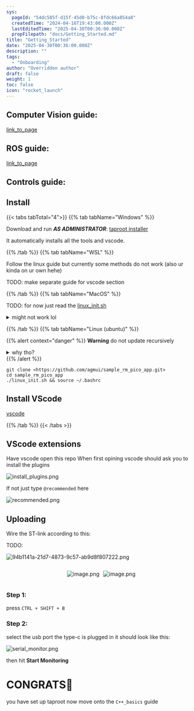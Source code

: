 ```yaml
---
sys:
  pageId: "54dc585f-d15f-45d0-b75c-8fdc66a854a8"
  createdTime: "2024-04-16T19:43:00.000Z"
  lastEditedTime: "2025-04-30T00:36:00.000Z"
  propFilepath: "docs/Getting_Started.md"
title: "Getting_Started"
date: "2025-04-30T00:36:00.000Z"
description: ""
tags:
  - "Onboarding"
author: "Overridden author"
draft: false
weight: 1
toc: false
icon: "rocket_launch"
---
```


## Computer Vision guide:

[link_to_page](86d45bc0-388b-4d26-8848-44f255f73d0e)

## ROS guide:

[link_to_page](3c76c1de-ec8f-46d6-8b0a-294005edc2d5)

## Controls guide:

## Install

{{< tabs tabTotal="4">}}
{{% tab tabName="Windows" %}}

Download and run _**AS ADMINISTRATOR**_: [taproot installer](https://github.com/Thornbots/TeachingFreshies/releases/tag/1.0)

It automatically installs all the tools and vscode.

{{% /tab %}}
{{% tab tabName="WSL" %}}

Follow the linux guide but currently some methods do not work (also ur kinda on ur own hehe)

TODO: make separate guide for vscode section

{{% /tab %}}
{{% tab tabName="MacOS" %}}

TODO: for now just read the [linux_init.sh](https://github.com/agmui/sample_rm_pico_app/blob/main/linux_init.sh)

<details>
<summary>might not work lol</summary>

`brew install libusb pkg-config`

Next install: [vscode](https://code.visualstudio.com/Download)

</details>

{{% /tab %}}
{{% tab tabName="Linux (ubuntu)" %}}

{{% alert context="danger" %}}
**Warning** do not update recursively
<details>
<summary>why tho?</summary>
There are some submodules that may go on for a while (like tinyusb) and I highly
recommend you don't need to get them.
If you want to see what submodules I update just look in `linux_init.sh`
</details>
{{% /alert %}}

```shell
git clone <https://github.com/agmui/sample_rm_pico_app.git>
cd sample_rm_pico_app
./linux_init.sh && source ~/.bashrc
```

## Install VScode

[vscode](https://code.visualstudio.com/Download)

{{% /tab %}}
{{< /tabs >}}

## VScode extensions

Have vscode open this repo
When first opining vscode should ask you to install the plugins

![install_plugins.png](https://prod-files-secure.s3.us-west-2.amazonaws.com/d518164a-d88e-44d1-a4ee-3adb3bd8bce0/89bd30f0-1825-4e77-867b-0a41ce370880/install_plugins.png?X-Amz-Algorithm=AWS4-HMAC-SHA256&X-Amz-Content-Sha256=UNSIGNED-PAYLOAD&X-Amz-Credential=ASIAZI2LB4662JQWJEAE%2F20250607%2Fus-west-2%2Fs3%2Faws4_request&X-Amz-Date=20250607T230830Z&X-Amz-Expires=3600&X-Amz-Security-Token=IQoJb3JpZ2luX2VjEKX%2F%2F%2F%2F%2F%2F%2F%2F%2F%2FwEaCXVzLXdlc3QtMiJHMEUCIC6PbIjY88a1B0XQw3rSXmfOeCLrpTg7g5oQMU2Q72lQAiEA%2FZVBZRmIAdq2jrttzVoT3AYD1l6B30cVdlH9pNpsRu4q%2FwMIfhAAGgw2Mzc0MjMxODM4MDUiDEte0aJdSXiINfzKGCrcA9qFyAvdNglu4kDyO7YcquSzHJaWxjYamqpoMh6EmfzCBo1hR8dfTbM26zkaAjtxs4i1vUJkdZ2SutR%2FkUBQ%2FtPOVltICYU5d%2FcbbekKjAApq3Km4%2BVAFAyJzJT14iPwa5yG55czU1kXgetUQtgcoMU8vPigBCu3h9sx0NQ3HyxpHC0JBWavpY%2BPJ6LYmWNxrY7IN5LlXWdnU5SlEdHvy5s3wr4UwEeYftDvo57mOIiqXAe%2BHpvbhY%2FxrB33%2BNX3mZiGHm4inD5neVzIydqvXacXm7cuWisYmmyrjF%2BAt0PIi1%2BRX9hvtn5bV3qNGWkgV%2BFALbsqVseDVSnpTaUNq1oP3QqLDFa7F8P%2Fz8gZZiUwE4VWOkEvzzGQxD8kjtoX5gL9fOO62S7sAx3UJzoqFbSvOweYBnFedIt5Ja4mp15tDNHNj08%2FzRP49Xc6TMio7a2Z0ByqLgyb%2BLIab0U81FzTE8GrcszNYr2CNLHPOfu7CcMJa4rd1tbLOhyVN8yrN%2BcxYU0IoSmQXDiv2addJqAVTdPS8tbtLMFI1UFZ5R2050FHNXH8yosYiGzzG50iV%2BiN7qPKR%2B9G0a5u9bs1%2BSLWlci1dL3kMizhNzpXQOwidHszn6ISz4zbZsXTMJjTksIGOqUB%2Fr8mbUlZiqVxfNiREbonPEu67YrW%2BZhFE5xeNv9LDlxgu1dOv6ObYtnQDp57iO7wnnecxOKxj3kV2Y3qwMw5qHSMtjFroPGEPJL7SQmfKKtuhnZAfDhSJJky03X8J4XfAAzH4zN8JLoVpNDbKsFprdfGSaGoJS8QSw%2BS4ICodnlN64NyyYb9OQB5NJjcUsF7MKuIvyp8QYbQ3%2FBwrFZB73jBtKxO&X-Amz-Signature=481b68b304a2cc1cf5b6f993d2b9077b43acd01a31de5fa7c463b0444b17599e&X-Amz-SignedHeaders=host&x-id=GetObject)

If not just type `@recommended` here  

![recommended.png](https://prod-files-secure.s3.us-west-2.amazonaws.com/d518164a-d88e-44d1-a4ee-3adb3bd8bce0/61e661e9-5d85-4dfc-be0d-8d2097a5e793/recommended.png?X-Amz-Algorithm=AWS4-HMAC-SHA256&X-Amz-Content-Sha256=UNSIGNED-PAYLOAD&X-Amz-Credential=ASIAZI2LB4662JQWJEAE%2F20250607%2Fus-west-2%2Fs3%2Faws4_request&X-Amz-Date=20250607T230830Z&X-Amz-Expires=3600&X-Amz-Security-Token=IQoJb3JpZ2luX2VjEKX%2F%2F%2F%2F%2F%2F%2F%2F%2F%2FwEaCXVzLXdlc3QtMiJHMEUCIC6PbIjY88a1B0XQw3rSXmfOeCLrpTg7g5oQMU2Q72lQAiEA%2FZVBZRmIAdq2jrttzVoT3AYD1l6B30cVdlH9pNpsRu4q%2FwMIfhAAGgw2Mzc0MjMxODM4MDUiDEte0aJdSXiINfzKGCrcA9qFyAvdNglu4kDyO7YcquSzHJaWxjYamqpoMh6EmfzCBo1hR8dfTbM26zkaAjtxs4i1vUJkdZ2SutR%2FkUBQ%2FtPOVltICYU5d%2FcbbekKjAApq3Km4%2BVAFAyJzJT14iPwa5yG55czU1kXgetUQtgcoMU8vPigBCu3h9sx0NQ3HyxpHC0JBWavpY%2BPJ6LYmWNxrY7IN5LlXWdnU5SlEdHvy5s3wr4UwEeYftDvo57mOIiqXAe%2BHpvbhY%2FxrB33%2BNX3mZiGHm4inD5neVzIydqvXacXm7cuWisYmmyrjF%2BAt0PIi1%2BRX9hvtn5bV3qNGWkgV%2BFALbsqVseDVSnpTaUNq1oP3QqLDFa7F8P%2Fz8gZZiUwE4VWOkEvzzGQxD8kjtoX5gL9fOO62S7sAx3UJzoqFbSvOweYBnFedIt5Ja4mp15tDNHNj08%2FzRP49Xc6TMio7a2Z0ByqLgyb%2BLIab0U81FzTE8GrcszNYr2CNLHPOfu7CcMJa4rd1tbLOhyVN8yrN%2BcxYU0IoSmQXDiv2addJqAVTdPS8tbtLMFI1UFZ5R2050FHNXH8yosYiGzzG50iV%2BiN7qPKR%2B9G0a5u9bs1%2BSLWlci1dL3kMizhNzpXQOwidHszn6ISz4zbZsXTMJjTksIGOqUB%2Fr8mbUlZiqVxfNiREbonPEu67YrW%2BZhFE5xeNv9LDlxgu1dOv6ObYtnQDp57iO7wnnecxOKxj3kV2Y3qwMw5qHSMtjFroPGEPJL7SQmfKKtuhnZAfDhSJJky03X8J4XfAAzH4zN8JLoVpNDbKsFprdfGSaGoJS8QSw%2BS4ICodnlN64NyyYb9OQB5NJjcUsF7MKuIvyp8QYbQ3%2FBwrFZB73jBtKxO&X-Amz-Signature=1bb7e0a894d9c464ce7fddced080f6768cbb31c208c3defccda8a3922887f8b7&X-Amz-SignedHeaders=host&x-id=GetObject)

## Uploading

Wire the ST-link according to this:

TODO:

![94b1141a-21d7-4873-9c57-ab9d8f807222.png](https://prod-files-secure.s3.us-west-2.amazonaws.com/d518164a-d88e-44d1-a4ee-3adb3bd8bce0/e5fad17d-ab82-4300-9f4c-505ab4b1202c/94b1141a-21d7-4873-9c57-ab9d8f807222.png?X-Amz-Algorithm=AWS4-HMAC-SHA256&X-Amz-Content-Sha256=UNSIGNED-PAYLOAD&X-Amz-Credential=ASIAZI2LB4662JQWJEAE%2F20250607%2Fus-west-2%2Fs3%2Faws4_request&X-Amz-Date=20250607T230830Z&X-Amz-Expires=3600&X-Amz-Security-Token=IQoJb3JpZ2luX2VjEKX%2F%2F%2F%2F%2F%2F%2F%2F%2F%2FwEaCXVzLXdlc3QtMiJHMEUCIC6PbIjY88a1B0XQw3rSXmfOeCLrpTg7g5oQMU2Q72lQAiEA%2FZVBZRmIAdq2jrttzVoT3AYD1l6B30cVdlH9pNpsRu4q%2FwMIfhAAGgw2Mzc0MjMxODM4MDUiDEte0aJdSXiINfzKGCrcA9qFyAvdNglu4kDyO7YcquSzHJaWxjYamqpoMh6EmfzCBo1hR8dfTbM26zkaAjtxs4i1vUJkdZ2SutR%2FkUBQ%2FtPOVltICYU5d%2FcbbekKjAApq3Km4%2BVAFAyJzJT14iPwa5yG55czU1kXgetUQtgcoMU8vPigBCu3h9sx0NQ3HyxpHC0JBWavpY%2BPJ6LYmWNxrY7IN5LlXWdnU5SlEdHvy5s3wr4UwEeYftDvo57mOIiqXAe%2BHpvbhY%2FxrB33%2BNX3mZiGHm4inD5neVzIydqvXacXm7cuWisYmmyrjF%2BAt0PIi1%2BRX9hvtn5bV3qNGWkgV%2BFALbsqVseDVSnpTaUNq1oP3QqLDFa7F8P%2Fz8gZZiUwE4VWOkEvzzGQxD8kjtoX5gL9fOO62S7sAx3UJzoqFbSvOweYBnFedIt5Ja4mp15tDNHNj08%2FzRP49Xc6TMio7a2Z0ByqLgyb%2BLIab0U81FzTE8GrcszNYr2CNLHPOfu7CcMJa4rd1tbLOhyVN8yrN%2BcxYU0IoSmQXDiv2addJqAVTdPS8tbtLMFI1UFZ5R2050FHNXH8yosYiGzzG50iV%2BiN7qPKR%2B9G0a5u9bs1%2BSLWlci1dL3kMizhNzpXQOwidHszn6ISz4zbZsXTMJjTksIGOqUB%2Fr8mbUlZiqVxfNiREbonPEu67YrW%2BZhFE5xeNv9LDlxgu1dOv6ObYtnQDp57iO7wnnecxOKxj3kV2Y3qwMw5qHSMtjFroPGEPJL7SQmfKKtuhnZAfDhSJJky03X8J4XfAAzH4zN8JLoVpNDbKsFprdfGSaGoJS8QSw%2BS4ICodnlN64NyyYb9OQB5NJjcUsF7MKuIvyp8QYbQ3%2FBwrFZB73jBtKxO&X-Amz-Signature=5e28efbe98d8a7a96bd1647e8e395a0932b4a8ea4f064d82c4709677d2bdca35&X-Amz-SignedHeaders=host&x-id=GetObject)

<div style="display: flex;flex-direction: row; column-gap:10px; max-width: 630px;justify-content: center;">
<div>

![image.png](https://prod-files-secure.s3.us-west-2.amazonaws.com/d518164a-d88e-44d1-a4ee-3adb3bd8bce0/210ecb78-1116-4d7b-b9b7-2292f66fa2c2/image.png?X-Amz-Algorithm=AWS4-HMAC-SHA256&X-Amz-Content-Sha256=UNSIGNED-PAYLOAD&X-Amz-Credential=ASIAZI2LB4663JBK3TUA%2F20250607%2Fus-west-2%2Fs3%2Faws4_request&X-Amz-Date=20250607T230836Z&X-Amz-Expires=3600&X-Amz-Security-Token=IQoJb3JpZ2luX2VjEKX%2F%2F%2F%2F%2F%2F%2F%2F%2F%2FwEaCXVzLXdlc3QtMiJHMEUCIFOghcHg2umMLavuzjF4HBuQj0WkLaYAAaDmGT4GQM4vAiEA2%2B%2BgvUe1%2FNd0QEMbG2sItR6MZAEtkvRC0jCAyfPh5AQq%2FwMIfhAAGgw2Mzc0MjMxODM4MDUiDAPE9aU7bMJo7WIKKCrcA3uT7UhYRSJH6ELXQiFHAdTyx0igvY7sLCzE6VcFk6%2BxRM1XeENjBfUPZm7yEOUWmVKt0KkL0Dm8quZ6s3c5EzUyB2wXG4lhgmQAxbIxeM658JHn3tZUyKcB0l1p0%2FOhR%2FzHlxB6xJ1cEtinrfMmUlpU5EUf%2FZEWs31zog5upyI69%2F6c5Dxr1P%2BKQ%2F%2FCblHrjNu960PJ8v7lSF%2BkGCb6sztTcaCuY2xw2XVBxQv2oYlzEIPF8mIx%2Fp3F1yvUDOZFPCEZ1JuUcXcl9PtClZ5KlRaXD3R9ZhWqgZLSWX4MG1BqigPg3f1DU1bCV2b9zgUY93DdLQnQqfwlsi7iC7NynRG60zkiEjLYu8zw3%2BvC8KnaVS0HzZg1E9ypgB7JnAsu5El3cbjpsry81kolcleLQSPrIeaWYkjmlTJDCnSnSIeCWjHz25IeuV2pnqNzPZKY2h0PDVviDjqPa4F3OuTYR6G8beRzZHZfWLLAqiPi4q1uwPX1yV%2BhFnQHmDGaFG%2FWZCa7%2Bm6WCct5rMakRifKqQmho0ma83hAfjTgePH3AF9KjEapyNEqJ3ujg3w8T11%2FwZvpyw8CTbDYlSDtwumUY4lqQPP1bwf33suXCuNPKNdZkkP8mN8unOhb2ctGMJnTksIGOqUB1PXrA4HIy0nzjf0qa7IsJcnvqLw2wpIA3W5NMFIHRq5zqRvnlKcqxGyNOV8KiW6TUQvLR6vERToA6bvQhMt5AmpPmrSeHTYprdFJwYCjs0V0RE04TJHl0pliH5QrL7i9lb%2BknjZKcuGh0lSuph0h1CFDyOIMSn3Vkhxa1HuNMmuyrINVGkr1nQekesmP6puRL1htqZ4inhNqD9RpnWWkzHbVnWS8&X-Amz-Signature=2275272d6fb1da1890e36b3175ba07aacd198b49df8e7edcac045315aff0dbad&X-Amz-SignedHeaders=host&x-id=GetObject)

</div>
<div>

![image.png](https://prod-files-secure.s3.us-west-2.amazonaws.com/d518164a-d88e-44d1-a4ee-3adb3bd8bce0/33a0fd0f-8ca6-4a86-8e09-26e95ded1fff/image.png?X-Amz-Algorithm=AWS4-HMAC-SHA256&X-Amz-Content-Sha256=UNSIGNED-PAYLOAD&X-Amz-Credential=ASIAZI2LB466VSOMLC5S%2F20250607%2Fus-west-2%2Fs3%2Faws4_request&X-Amz-Date=20250607T230837Z&X-Amz-Expires=3600&X-Amz-Security-Token=IQoJb3JpZ2luX2VjEKX%2F%2F%2F%2F%2F%2F%2F%2F%2F%2FwEaCXVzLXdlc3QtMiJGMEQCIFRNEnA4AzP12mqbx5j9DQV%2F8RPy2R5GGc50jFWUol4pAiAcRREnsoYt46GB79Ul3yshYAdMKNBFfTgeVNHDyBoLUir%2FAwh%2BEAAaDDYzNzQyMzE4MzgwNSIMOtJK6ypvlBBILmlPKtwDIyx64J6dACxdmMHW6budCoZ%2BffIIPwWk%2FoVBezmsk2nLdwdc52gu%2F%2Fnbt5WXz7RsxL%2BTLFt6Mge5SCGUVFyWDjbuu3aYo2bPcdslEGbu5OKE8BXbD20t9zSLdq%2FWObIiuDHTTFbY548dCbVT53mtxcR%2BWZ4XuXxBC%2FgByZifK3s2Hh6ki%2FGJao%2FziZGgKwFKA59XIQBgPe05WCpDO%2B40kpNk6A3UDbM17DxyYySFxmbQ5M%2F6xCZma9eYADhX2USzAGgmMZEbQlxxWS7o3Z8crGmxczKu1rF6BjGPBSzaSjc289p4GO%2BYX2IViVwQ6D6nA0EHVyjPRajWT7jdRu2ikDMEEiS%2Fo%2Bg9SniBsNLauJYBlk4XLcbZQwxJ96%2B%2FsQCv%2F2ZGpJ5RXHIrKgbDxJZea4W6YXyp0UbSk3o7JB%2Bn8r1b5VSM%2BdTySelyibrNHF9uz%2FkApKhw2xsEikYDSloIr96VNjSEEgLAhrHen9%2FsOT%2BGFU4CuNjkuJq1b5Gtf6GY8d8SWdvE%2F8HiQh0LL2bz%2BWLbHChXFnzKv%2B5%2Fh3KUuPo608hnPFsad18oiycBWyezlbVpYZutIzEsbbPIYR7weuf47bvfBzWcv1C374kkDfrPODhI3UsUyhkfds4w2NOSwgY6pgEoltieL%2BzDGaeA2eKe%2BDj2DKIaB1jPtRzgz6VWk6X1Ev3GXsN8hf6e1iuExdB8lk7b3q5dTJN74Fy8FYM0M8yto5jE0KaFFrFW1P%2FTkJBLv6j2wgaV8Flibh8C8mzle%2BMAdcXLDEXZl4AOxmiEZXcVTuFpd6ui%2FvTIdFukpYZYuaX5QkvjAl9fopmLfRFeUdsPPNEsoGU0VD2WTK0X8bsxovVQUeyx&X-Amz-Signature=0e6e5116a2ae30f3bce99c43cb545641582dc1b66853cb96718e565c7bd20d6a&X-Amz-SignedHeaders=host&x-id=GetObject)

</div>
</div>

### Step 1:

press `CTRL + SHIFT + B`

### Step 2:

select the usb port the type-c is plugged in it should look like this:

![serial_monitor.png](https://prod-files-secure.s3.us-west-2.amazonaws.com/d518164a-d88e-44d1-a4ee-3adb3bd8bce0/f03f4774-05d4-4393-b6a0-d5efb6d315ab/serial_monitor.png?X-Amz-Algorithm=AWS4-HMAC-SHA256&X-Amz-Content-Sha256=UNSIGNED-PAYLOAD&X-Amz-Credential=ASIAZI2LB4662JQWJEAE%2F20250607%2Fus-west-2%2Fs3%2Faws4_request&X-Amz-Date=20250607T230830Z&X-Amz-Expires=3600&X-Amz-Security-Token=IQoJb3JpZ2luX2VjEKX%2F%2F%2F%2F%2F%2F%2F%2F%2F%2FwEaCXVzLXdlc3QtMiJHMEUCIC6PbIjY88a1B0XQw3rSXmfOeCLrpTg7g5oQMU2Q72lQAiEA%2FZVBZRmIAdq2jrttzVoT3AYD1l6B30cVdlH9pNpsRu4q%2FwMIfhAAGgw2Mzc0MjMxODM4MDUiDEte0aJdSXiINfzKGCrcA9qFyAvdNglu4kDyO7YcquSzHJaWxjYamqpoMh6EmfzCBo1hR8dfTbM26zkaAjtxs4i1vUJkdZ2SutR%2FkUBQ%2FtPOVltICYU5d%2FcbbekKjAApq3Km4%2BVAFAyJzJT14iPwa5yG55czU1kXgetUQtgcoMU8vPigBCu3h9sx0NQ3HyxpHC0JBWavpY%2BPJ6LYmWNxrY7IN5LlXWdnU5SlEdHvy5s3wr4UwEeYftDvo57mOIiqXAe%2BHpvbhY%2FxrB33%2BNX3mZiGHm4inD5neVzIydqvXacXm7cuWisYmmyrjF%2BAt0PIi1%2BRX9hvtn5bV3qNGWkgV%2BFALbsqVseDVSnpTaUNq1oP3QqLDFa7F8P%2Fz8gZZiUwE4VWOkEvzzGQxD8kjtoX5gL9fOO62S7sAx3UJzoqFbSvOweYBnFedIt5Ja4mp15tDNHNj08%2FzRP49Xc6TMio7a2Z0ByqLgyb%2BLIab0U81FzTE8GrcszNYr2CNLHPOfu7CcMJa4rd1tbLOhyVN8yrN%2BcxYU0IoSmQXDiv2addJqAVTdPS8tbtLMFI1UFZ5R2050FHNXH8yosYiGzzG50iV%2BiN7qPKR%2B9G0a5u9bs1%2BSLWlci1dL3kMizhNzpXQOwidHszn6ISz4zbZsXTMJjTksIGOqUB%2Fr8mbUlZiqVxfNiREbonPEu67YrW%2BZhFE5xeNv9LDlxgu1dOv6ObYtnQDp57iO7wnnecxOKxj3kV2Y3qwMw5qHSMtjFroPGEPJL7SQmfKKtuhnZAfDhSJJky03X8J4XfAAzH4zN8JLoVpNDbKsFprdfGSaGoJS8QSw%2BS4ICodnlN64NyyYb9OQB5NJjcUsF7MKuIvyp8QYbQ3%2FBwrFZB73jBtKxO&X-Amz-Signature=712a730909f8e30eb1f1d9411dfc8d67a456f285f3b373e134bc19fb807ba4d0&X-Amz-SignedHeaders=host&x-id=GetObject)

then hit **Start Monitoring**

# CONGRATS🎉

you have set up taproot now move onto the `C++_basics` guide
